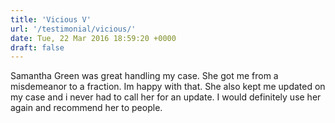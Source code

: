 ```yaml
---
title: 'Vicious V'
url: '/testimonial/vicious/'
date: Tue, 22 Mar 2016 18:59:20 +0000
draft: false
---
```


Samantha Green was great handling my case. She got me from a misdemeanor to a fraction. Im happy with that. She also kept me updated on my case and i never had to call her for an update. I would definitely use her again and recommend her to people.